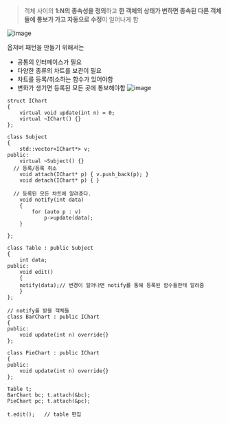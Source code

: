 > 객체 사이의 **1:N의 종속성을 정의**하고 **한 객체의  상태가 변하면  종속된 다른 객체들에 통보가 가고 자동으로 수정**이 일어나게 함


![image](https://github.com/m-mang2/learn/assets/135841268/ac5be303-a489-4f82-b9ca-17ef3d6955da)

옵저버 패턴을 만들기 위해서는
* 공통의 인터페이스가 필요
* 다양한 종류의 차트를 보관이 필요
* 차트를 등록/취소하는 함수가 있어야함
* 변화가 생기면 등록된 모든 곳에 통보해야함
![image](https://github.com/m-mang2/learn/assets/135841268/38df73b9-9a52-400d-bde5-2eb181619676)

```
struct IChart
{
	virtual void update(int n) = 0;
	virtual ~IChart() {}
};

class Subject
{
	std::vector<IChart*> v;
public:
	virtual ~Subject() {}
  // 등록/등록 취소
	void attach(IChart* p) { v.push_back(p); }
	void detach(IChart* p) { }

  // 등록된 모든 챠트에 알려준다.
	void notify(int data)
	{
		for (auto p : v)
			p->update(data);
	}
	
};

class Table : public Subject
{
	int data;
public:
	void edit()
	{
    notify(data);// 변경이 일어나면 notify를 통해 등록된 함수들한테 알려줌
	}
};

// notify를 받을 객체들
class BarChart : public IChart
{
public:
	void update(int n) override{}
};

class PieChart : public IChart
{
public:
	void update(int n) override{}
};

Table t;
BarChart bc; t.attach(&bc);
PieChart pc; t.attach(&pc);
	
t.edit();	// table 편집
```
